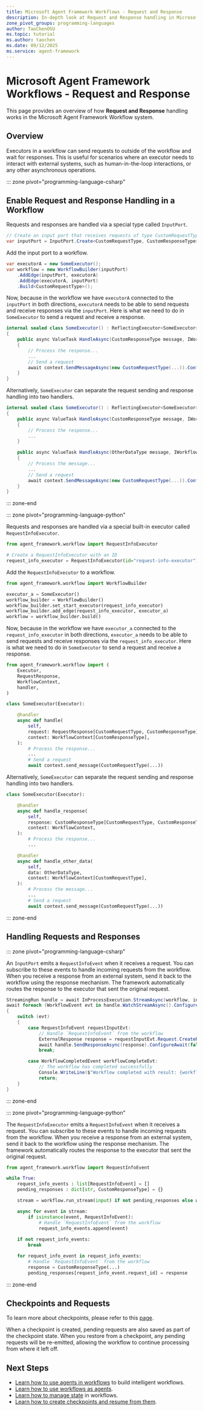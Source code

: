 ```yaml
---
title: Microsoft Agent Framework Workflows - Request and Response
description: In-depth look at Request and Response handling in Microsoft Agent Framework Workflows.
zone_pivot_groups: programming-languages
author: TaoChenOSU
ms.topic: tutorial
ms.author: taochen
ms.date: 09/12/2025
ms.service: agent-framework
---
```


# Microsoft Agent Framework Workflows - Request and Response

This page provides an overview of how **Request and Response** handling works in the Microsoft Agent Framework Workflow system.

## Overview

Executors in a workflow can send requests to outside of the workflow and wait for responses. This is useful for scenarios where an executor needs to interact with external systems, such as human-in-the-loop interactions, or any other asynchronous operations.

::: zone pivot="programming-language-csharp"

## Enable Request and Response Handling in a Workflow

Requests and responses are handled via a special type called `InputPort`.

```csharp
// Create an input port that receives requests of type CustomRequestType and responses of type CustomResponseType.
var inputPort = InputPort.Create<CustomRequestType, CustomResponseType>("input-port");
```

Add the input port to a workflow.

```csharp
var executorA = new SomeExecutor();
var workflow = new WorkflowBuilder(inputPort)
    .AddEdge(inputPort, executorA)
    .AddEdge(executorA, inputPort)
    .Build<CustomRequestType>();
```

Now, because in the workflow we have `executorA` connected to the `inputPort` in both directions, `executorA` needs to be able to send requests and receive responses via the `inputPort`. Here is what we need to do in `SomeExecutor` to send a request and receive a response.

```csharp
internal sealed class SomeExecutor() : ReflectingExecutor<SomeExecutor>("SomeExecutor"), IMessageHandler<CustomResponseType>
{
    public async ValueTask HandleAsync(CustomResponseType message, IWorkflowContext context)
    {
        // Process the response...
        ...
        // Send a request
        await context.SendMessageAsync(new CustomRequestType(...)).ConfigureAwait(false);
    }
}
```

Alternatively, `SomeExecutor` can separate the request sending and response handling into two handlers.

```csharp
internal sealed class SomeExecutor() : ReflectingExecutor<SomeExecutor>("SomeExecutor"), IMessageHandler<CustomResponseType>, IMessageHandler<OtherDataType>
{
    public async ValueTask HandleAsync(CustomResponseType message, IWorkflowContext context)
    {
        // Process the response...
        ...
    }

    public async ValueTask HandleAsync(OtherDataType message, IWorkflowContext context)
    {
        // Process the message...
        ...
        // Send a request
        await context.SendMessageAsync(new CustomRequestType(...)).ConfigureAwait(false);
    }
}

```

::: zone-end

::: zone pivot="programming-language-python"

Requests and responses are handled via a special built-in executor called `RequestInfoExecutor`.

```python
from agent_framework.workflow import RequestInfoExecutor

# Create a RequestInfoExecutor with an ID
request_info_executor = RequestInfoExecutor(id="request-info-executor")
```

Add the `RequestInfoExecutor` to a workflow.

```python
from agent_framework.workflow import WorkflowBuilder

executor_a = SomeExecutor()
workflow_builder = WorkflowBuilder()
workflow_builder.set_start_executor(request_info_executor)
workflow_builder.add_edge(request_info_executor, executor_a)
workflow = workflow_builder.build()
```

Now, because in the workflow we have `executor_a` connected to the `request_info_executor` in both directions, `executor_a` needs to be able to send requests and receive responses via the `request_info_executor`. Here is what we need to do in `SomeExecutor` to send a request and receive a response.

```python
from agent_framework.workflow import (
    Executor,
    RequestResponse,
    WorkflowContext,
    handler,
)

class SomeExecutor(Executor):

    @handler
    async def handle(
        self,
        request: RequestResponse[CustomRequestType, CustomResponseType],
        context: WorkflowContext[CustomResponseType],
    ):
        # Process the response...
        ...
        # Send a request
        await context.send_message(CustomRequestType(...))
```

Alternatively, `SomeExecutor` can separate the request sending and response handling into two handlers.

```python
class SomeExecutor(Executor):

    @handler
    async def handle_response(
        self,
        response: CustomResponseType[CustomRequestType, CustomResponseType],
        context: WorkflowContext,
    ):
        # Process the response...
        ...

    @handler
    async def handle_other_data(
        self,
        data: OtherDataType,
        context: WorkflowContext[CustomRequestType],
    ):
        # Process the message...
        ...
        # Send a request
        await context.send_message(CustomRequestType(...))
```

::: zone-end

## Handling Requests and Responses

::: zone pivot="programming-language-csharp"

An `InputPort` emits a `RequestInfoEvent` when it receives a request. You can subscribe to these events to handle incoming requests from the workflow. When you receive a response from an external system, send it back to the workflow using the response mechanism. The framework automatically routes the response to the executor that sent the original request.

```csharp
StreamingRun handle = await InProcessExecution.StreamAsync(workflow, input).ConfigureAwait(false);
await foreach (WorkflowEvent evt in handle.WatchStreamAsync().ConfigureAwait(false))
{
    switch (evt)
    {
        case RequestInfoEvent requestInputEvt:
            // Handle `RequestInfoEvent` from the workflow
            ExternalResponse response = requestInputEvt.Request.CreateResponse<CustomResponseType>(...);
            await handle.SendResponseAsync(response).ConfigureAwait(false);
            break;

        case WorkflowCompletedEvent workflowCompleteEvt:
            // The workflow has completed successfully
            Console.WriteLine($"Workflow completed with result: {workflowCompleteEvt.Data}");
            return;
    }
}
```

::: zone-end

::: zone pivot="programming-language-python"

The `RequestInfoExecutor` emits a `RequestInfoEvent` when it receives a request. You can subscribe to these events to handle incoming requests from the workflow. When you receive a response from an external system, send it back to the workflow using the response mechanism. The framework automatically routes the response to the executor that sent the original request.

```python
from agent_framework.workflow import RequestInfoEvent

while True:
    request_info_events : list[RequestInfoEvent] = []
    pending_responses : dict[str, CustomResponseType] = {}

    stream = workflow.run_stream(input) if not pending_responses else workflow.send_responses_streaming(pending_responses)

    async for event in stream:
        if isinstance(event, RequestInfoEvent):
            # Handle `RequestInfoEvent` from the workflow
            request_info_events.append(event)
    
    if not request_info_events:
        break

    for request_info_event in request_info_events:
        # Handle `RequestInfoEvent` from the workflow
        response = CustomResponseType(...)
        pending_responses[request_info_event.request_id] = response
```

::: zone-end

## Checkpoints and Requests

To learn more about checkpoints, please refer to this [page](./checkpoints.md).

When a checkpoint is created, pending requests are also saved as part of the checkpoint state. When you restore from a checkpoint, any pending requests will be re-emitted, allowing the workflow to continue processing from where it left off.

## Next Steps

- [Learn how to use agents in workflows](./using-agents.md) to build intelligent workflows.
- [Learn how to use workflows as agents](./as-agents.md).
- [Learn how to manage state](./shared-states.md) in workflows.
- [Learn how to create checkpoints and resume from them](./checkpoints.md).

